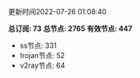 更新时间2022-07-26 01:08:40

**总订阅: 73**
**总节点: 2765**
**有效节点: 447**
- ss节点: 331
- trojan节点: 52
- v2ray节点: 64

